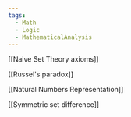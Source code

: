 ```yaml
---
tags:
  - Math
  - Logic
  - MathematicalAnalysis
---
```


[[Naive Set Theory axioms]]

[[Russel's paradox]]

[[Natural Numbers Representation]]

[[Symmetric set difference]]



